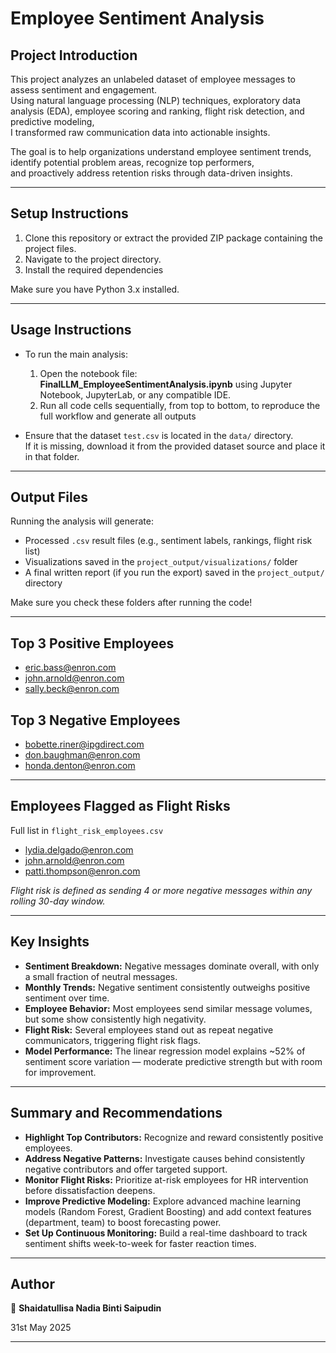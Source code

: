 # Employee Sentiment Analysis

## Project Introduction

This project analyzes an unlabeled dataset of employee messages to assess sentiment and engagement.  
Using natural language processing (NLP) techniques, exploratory data analysis (EDA), employee scoring and ranking, flight risk detection, and predictive modeling,  
I transformed raw communication data into actionable insights.

The goal is to help organizations understand employee sentiment trends, identify potential problem areas, recognize top performers,  
and proactively address retention risks through data-driven insights.

--- 

## Setup Instructions

1. Clone this repository or extract the provided ZIP package containing the project files.
2. Navigate to the project directory.
3. Install the required dependencies 

Make sure you have Python 3.x installed.

---

## Usage Instructions

- To run the main analysis:
  1. Open the notebook file: **FinalLLM_EmployeeSentimentAnalysis.ipynb** using Jupyter Notebook, JupyterLab, or any compatible IDE.
  2. Run all code cells sequentially, from top to bottom, to reproduce the full workflow and generate all outputs

- Ensure that the dataset `test.csv` is located in the `data/` directory.  
  If it is missing, download it from the provided dataset source and place it in that folder.

---

## Output Files

Running the analysis will generate:
- Processed `.csv` result files (e.g., sentiment labels, rankings, flight risk list)
- Visualizations saved in the `project_output/visualizations/` folder
- A final written report (if you run the export) saved in the `project_output/` directory

Make sure you check these folders after running the code!

---

## Top 3 Positive Employees 
- eric.bass@enron.com
- john.arnold@enron.com
- sally.beck@enron.com

## Top 3 Negative Employees 
- bobette.riner@ipgdirect.com
- don.baughman@enron.com
- honda.denton@enron.com

---

## Employees Flagged as Flight Risks
Full list in `flight_risk_employees.csv`
- lydia.delgado@enron.com
- john.arnold@enron.com
- patti.thompson@enron.com

*Flight risk is defined as sending 4 or more negative messages within any rolling 30-day window.*

---

## Key Insights

- **Sentiment Breakdown:** Negative messages dominate overall, with only a small fraction of neutral messages.
- **Monthly Trends:** Negative sentiment consistently outweighs positive sentiment over time.
- **Employee Behavior:** Most employees send similar message volumes, but some show consistently high negativity.
- **Flight Risk:** Several employees stand out as repeat negative communicators, triggering flight risk flags.
- **Model Performance:** The linear regression model explains ~52% of sentiment score variation — moderate predictive strength but with room for improvement.

---

## Summary and Recommendations

- **Highlight Top Contributors:** Recognize and reward consistently positive employees.
- **Address Negative Patterns:** Investigate causes behind consistently negative contributors and offer targeted support.
- **Monitor Flight Risks:** Prioritize at-risk employees for HR intervention before dissatisfaction deepens.
- **Improve Predictive Modeling:** Explore advanced machine learning models (Random Forest, Gradient Boosting) and add context features (department, team) to boost forecasting power.
- **Set Up Continuous Monitoring:** Build a real-time dashboard to track sentiment shifts week-to-week for faster reaction times.

---

## Author

👤 **Shaidatullisa Nadia Binti Saipudin**

31st May 2025

---

